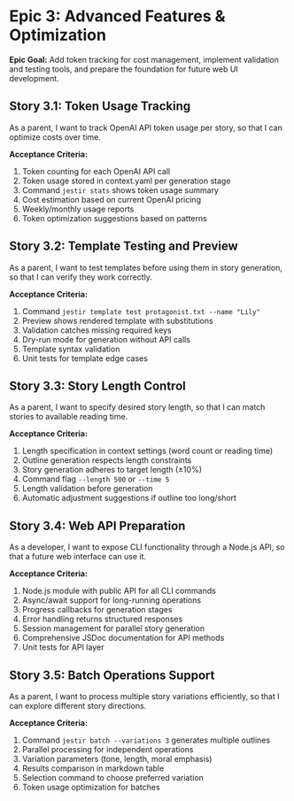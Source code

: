 # Epic 3: Advanced Features & Optimization

**Epic Goal:** Add token tracking for cost management, implement validation and testing tools, and prepare the foundation for future web UI development.

## Story 3.1: Token Usage Tracking

As a parent,
I want to track OpenAI API token usage per story,
so that I can optimize costs over time.

**Acceptance Criteria:**

1. Token counting for each OpenAI API call
2. Token usage stored in context.yaml per generation stage
3. Command `jestir stats` shows token usage summary
4. Cost estimation based on current OpenAI pricing
5. Weekly/monthly usage reports
6. Token optimization suggestions based on patterns

## Story 3.2: Template Testing and Preview

As a parent,
I want to test templates before using them in story generation,
so that I can verify they work correctly.

**Acceptance Criteria:**

1. Command `jestir template test protagonist.txt --name "Lily"`
2. Preview shows rendered template with substitutions
3. Validation catches missing required keys
4. Dry-run mode for generation without API calls
5. Template syntax validation
6. Unit tests for template edge cases

## Story 3.3: Story Length Control

As a parent,
I want to specify desired story length,
so that I can match stories to available reading time.

**Acceptance Criteria:**

1. Length specification in context settings (word count or reading time)
2. Outline generation respects length constraints
3. Story generation adheres to target length (±10%)
4. Command flag `--length 500` or `--time 5`
5. Length validation before generation
6. Automatic adjustment suggestions if outline too long/short

## Story 3.4: Web API Preparation

As a developer,
I want to expose CLI functionality through a Node.js API,
so that a future web interface can use it.

**Acceptance Criteria:**

1. Node.js module with public API for all CLI commands
2. Async/await support for long-running operations
3. Progress callbacks for generation stages
4. Error handling returns structured responses
5. Session management for parallel story generation
6. Comprehensive JSDoc documentation for API methods
7. Unit tests for API layer

## Story 3.5: Batch Operations Support

As a parent,
I want to process multiple story variations efficiently,
so that I can explore different story directions.

**Acceptance Criteria:**

1. Command `jestir batch --variations 3` generates multiple outlines
2. Parallel processing for independent operations
3. Variation parameters (tone, length, moral emphasis)
4. Results comparison in markdown table
5. Selection command to choose preferred variation
6. Token usage optimization for batches
